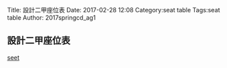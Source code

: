 Title: 設計二甲座位表
Date: 2017-02-28 12:08
Category:seat table
Tags:seat table
Author: 2017springcd_ag1



<!-- PELICAN_END_SUMMARY -->


## 設計二甲座位表		
<a href="./../2017/seet.html">seet</a>